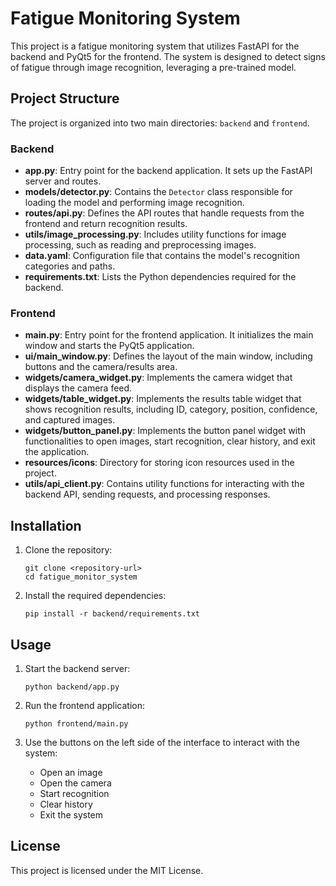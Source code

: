 # Fatigue Monitoring System

This project is a fatigue monitoring system that utilizes FastAPI for the backend and PyQt5 for the frontend. The system is designed to detect signs of fatigue through image recognition, leveraging a pre-trained model.

## Project Structure

The project is organized into two main directories: `backend` and `frontend`.

### Backend

- **app.py**: Entry point for the backend application. It sets up the FastAPI server and routes.
- **models/detector.py**: Contains the `Detector` class responsible for loading the model and performing image recognition.
- **routes/api.py**: Defines the API routes that handle requests from the frontend and return recognition results.
- **utils/image_processing.py**: Includes utility functions for image processing, such as reading and preprocessing images.
- **data.yaml**: Configuration file that contains the model's recognition categories and paths.
- **requirements.txt**: Lists the Python dependencies required for the backend.

### Frontend

- **main.py**: Entry point for the frontend application. It initializes the main window and starts the PyQt5 application.
- **ui/main_window.py**: Defines the layout of the main window, including buttons and the camera/results area.
- **widgets/camera_widget.py**: Implements the camera widget that displays the camera feed.
- **widgets/table_widget.py**: Implements the results table widget that shows recognition results, including ID, category, position, confidence, and captured images.
- **widgets/button_panel.py**: Implements the button panel widget with functionalities to open images, start recognition, clear history, and exit the application.
- **resources/icons**: Directory for storing icon resources used in the project.
- **utils/api_client.py**: Contains utility functions for interacting with the backend API, sending requests, and processing responses.

## Installation

1. Clone the repository:
   ```
   git clone <repository-url>
   cd fatigue_monitor_system
   ```

2. Install the required dependencies:
   ```
   pip install -r backend/requirements.txt
   ```

## Usage

1. Start the backend server:
   ```
   python backend/app.py
   ```

2. Run the frontend application:
   ```
   python frontend/main.py
   ```

3. Use the buttons on the left side of the interface to interact with the system:
   - Open an image
   - Open the camera
   - Start recognition
   - Clear history
   - Exit the system

## License

This project is licensed under the MIT License.
